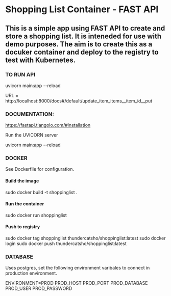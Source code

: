 # Shopping List Container - FAST API
## This is a simple app using FAST API to create and store a shopping list. It is inteneded for use with demo purposes. The aim is to create this as a docuker container and deploy to the registry to test with Kubernetes.


### TO RUN API

uvicorn main:app --reload

URL = http://localhost:8000/docs#/default/update_item_items__item_id__put


### DOCUMENTATION:

https://fastapi.tiangolo.com/#installation

Run the UVICORN server

uvicorn main:app --reload

### DOCKER

See Dockerfile for configuration.

#### Build the image

sudo docker build -t shoppinglist .

#### Run the container

sudo docker run shoppinglist

#### Push to registry
sudo docker tag shoppinglist thundercatsho/shoppinglist:latest
sudo docker login
sudo docker push thundercatsho/shoppinglist:latest

### DATABASE

Uses postgres, set the following environment varibales to connect in production environment.

ENVIRONMENT=PROD
PROD_HOST
PROD_PORT
PROD_DATABASE
PROD_USER
PROD_PASSWORD